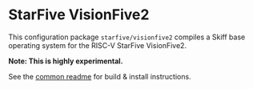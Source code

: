 # StarFive VisionFive2

This configuration package `starfive/visionfive2` compiles a Skiff base operating
system for the RISC-V StarFive VisionFive2.

**Note: This is highly experimental.**

See the [common readme](../) for build & install instructions.
